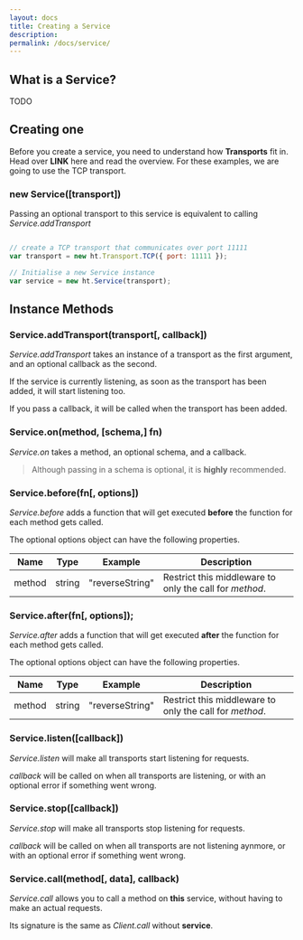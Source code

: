 ```yaml
---
layout: docs
title: Creating a Service
description: 
permalink: /docs/service/
---
```


## What is a Service?

TODO

## Creating one

Before you create a service, you need to understand how **Transports** fit in. Head over **LINK** here and read the overview.
For these examples, we are going to use the TCP transport.

### new Service([transport])

Passing an optional transport to this service is equivalent to calling *Service.addTransport*

```js

// create a TCP transport that communicates over port 11111
var transport = new ht.Transport.TCP({ port: 11111 });

// Initialise a new Service instance
var service = new ht.Service(transport);
```

## Instance Methods

### Service.addTransport(transport[, callback])

*Service.addTransport* takes an instance of a transport as the first argument, and an optional callback as the second.

If the service is currently listening, as soon as the transport has been added, it will start listening too.

If you pass a callback, it will be called when the transport has been added.

### Service.on(method, [schema,] fn)

*Service.on* takes a method, an optional schema, and a callback.

<blockquote class="ht-callout ht-callout-warning">
  <p>
    Although passing in a schema is optional, it is <b>highly</b> recommended.
  </p>
</blockquote>

### Service.before(fn[, options])

*Service.before* adds a function that will get executed **before** the function for each method gets called.

The optional options object can have the following properties.

| Name   | Type   | Example         | Description                                             |
|--------|--------|-----------------|---------------------------------------------------------|
| method | string | "reverseString" | Restrict this middleware to only the call for *method*. |

### Service.after(fn[, options]);

*Service.after* adds a function that will get executed **after** the function for each method gets called.

The optional options object can have the following properties.

| Name   | Type   | Example         | Description                                             |
|--------|--------|-----------------|---------------------------------------------------------|
| method | string | "reverseString" | Restrict this middleware to only the call for *method*. |

### Service.listen([callback])

*Service.listen* will make all transports start listening for requests. 

*callback* will be called on when all transports are listening, or with an optional error if something went wrong.

### Service.stop([callback])

*Service.stop* will make all transports stop listening for requests.

*callback* will be called on when all transports are not listening aynmore, or with an optional error if something went wrong.

### Service.call(method[, data], callback)

*Service.call* allows you to call a method on **this** service, without having to make an actual requests.

Its signature is the same as *Client.call* without **service**.